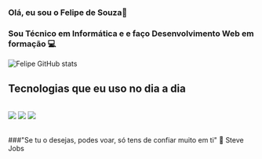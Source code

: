 ### Olá, eu sou o Felipe de Souza👋

### Sou Técnico em Informática e e faço Desenvolvimento Web em formação 💻

![Felipe GitHub stats](https://github-readme-stats.vercel.app/api?username=felipesouzafer&show_icons=true&theme=radical)


## Tecnologias que eu uso no dia a dia 

<div style="display: inline_block"><br/>
 <img  src="https://img.shields.io/badge/HTML5-E34F26?style=for-the-badge&logo=html5&logoColor=white"/>
 <img src="https://img.shields.io/badge/CSS3-1572B6?style=for-the-badge&logo=css3&logoColor=white"/>
 <img src="https://img.shields.io/badge/JavaScript-323330?style=for-the-badge&logo=javascript&logoColor=F7DF1E">
</div><br/>


###"Se tu o desejas, podes voar, só tens de confiar muito em ti" 🚀
Steve Jobs 

